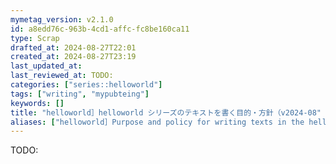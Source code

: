 ```yaml
---
mymetag_version: v2.1.0
id: a8edd76c-963b-4cd1-affc-fc8be160ca11
type: Scrap
drafted_at: 2024-08-27T22:01
created_at: 2024-08-27T23:19
last_updated_at:
last_reviewed_at: TODO:
categories: ["series::helloworld"]
tags: ["writing", "mypubteing"]
keywords: []
title: "helloworld］helloworld シリーズのテキストを書く目的・方針（v2024-08"
aliases: ["helloworld］Purpose and policy for writing texts in the helloworld series（v2024-08"]
---
```


TODO:
